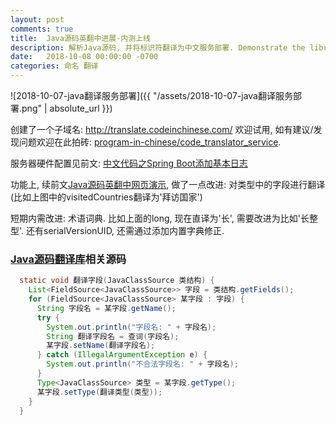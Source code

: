 ```yaml
---
layout: post
comments: true
title:  Java源码英翻中进展-内测上线
description: 解析Java源码, 并将标识符翻译为中文服务部署. Demonstrate the library to parse Java source code and translate the identifiers to Chinese with a domain.
date:   2018-10-08 00:00:00 -0700
categories: 命名 翻译
---
```


![2018-10-07-java翻译服务部署]({{ "/assets/2018-10-07-java翻译服务部署.png" | absolute_url }})

创建了一个子域名: http://translate.codeinchinese.com/ 欢迎试用, 如有建议/发现问题欢迎在此拍砖: [program-in-chinese/code_translator_service](https://github.com/program-in-chinese/code_translator_service/issues).

服务器硬件配置见前文: [中文代码之Spring Boot添加基本日志](https://zhuanlan.zhihu.com/p/42247945)

功能上, 续前文[Java源码英翻中网页演示](https://zhuanlan.zhihu.com/p/45236358), 做了一点改进: 对类型中的字段进行翻译(比如上图中的visitedCountries翻译为'拜访国家')

短期内需改进: 术语词典. 比如上面的long, 现在直译为'长', 需要改进为比如'长整型'. 还有serialVersionUID, 还需通过添加内置字典修正.
### [Java源码翻译库](https://github.com/program-in-chinese/java_code_translator/)相关源码
```java
  static void 翻译字段(JavaClassSource 类结构) {
    List<FieldSource<JavaClassSource>> 字段 = 类结构.getFields();
    for (FieldSource<JavaClassSource> 某字段 : 字段) {
      String 字段名 = 某字段.getName();
      try {
        System.out.println("字段名: " + 字段名);
        String 翻译字段名 = 查词(字段名);
        某字段.setName(翻译字段名);
      } catch (IllegalArgumentException e) {
        System.out.println("不合法字段名: " + 字段名);
      }
      Type<JavaClassSource> 类型 = 某字段.getType();
      某字段.setType(翻译类型(类型));
    }
  }
```